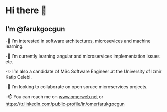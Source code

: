 # Hi there 👋 
## I’m @farukgocgun

-👀 I’m interested in software architectures, microsevices and machine learning.

-🌱 I’m currently learning angular and microservices implementation issues etc.

-✨ I’m also a candidate of MSc Software Engineer at the University of Izmir Katip Celebi.

-💞️ I’m looking to collaborate on open soruce microservices projects.

-📫 You can reach me on www.omerweb.net or https://tr.linkedin.com/public-profile/in/omerfarukgocgun
